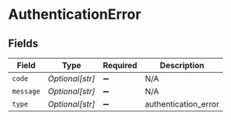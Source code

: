 # AuthenticationError


## Fields

| Field                | Type                 | Required             | Description          |
| -------------------- | -------------------- | -------------------- | -------------------- |
| `code`               | *Optional[str]*      | :heavy_minus_sign:   | N/A                  |
| `message`            | *Optional[str]*      | :heavy_minus_sign:   | N/A                  |
| `type`               | *Optional[str]*      | :heavy_minus_sign:   | authentication_error |